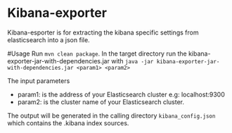 # Kibana-exporter
Kibana-esporter is for extracting the kibana specific settings from elasticsearch into a json file.

#Usage
Run `mvn clean package`.
In the target directory run the kibana-exporter-jar-with-dependencies.jar with
`java -jar kibana-exporter-jar-with-dependencies.jar <param1> <param2>`

The input parameters
- param1: is the address of your Elasticsearch cluster e.g: localhost:9300
- param2: is the cluster name of your Elasticsearch cluster.

The output will be generated in the calling directory `kibana_config.json` which contains the .kibana index sources.
